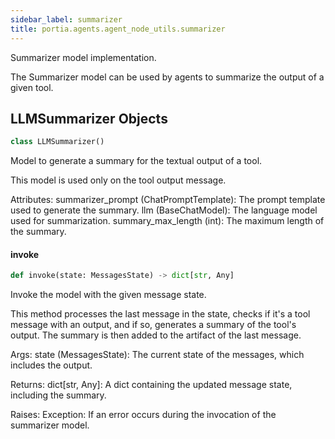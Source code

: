 ```yaml
---
sidebar_label: summarizer
title: portia.agents.agent_node_utils.summarizer
---
```


Summarizer model implementation.

The Summarizer model can be used by agents to summarize the output of a given tool.

## LLMSummarizer Objects

```python
class LLMSummarizer()
```

Model to generate a summary for the textual output of a tool.

This model is used only on the tool output message.

Attributes:
    summarizer_prompt (ChatPromptTemplate): The prompt template used to generate the summary.
    llm (BaseChatModel): The language model used for summarization.
    summary_max_length (int): The maximum length of the summary.

#### invoke

```python
def invoke(state: MessagesState) -> dict[str, Any]
```

Invoke the model with the given message state.

This method processes the last message in the state, checks if it&#x27;s a tool message with an
output, and if so, generates a summary of the tool&#x27;s output. The summary is then added to
the artifact of the last message.

Args:
    state (MessagesState): The current state of the messages, which includes the output.

Returns:
    dict[str, Any]: A dict containing the updated message state, including the summary.

Raises:
    Exception: If an error occurs during the invocation of the summarizer model.

